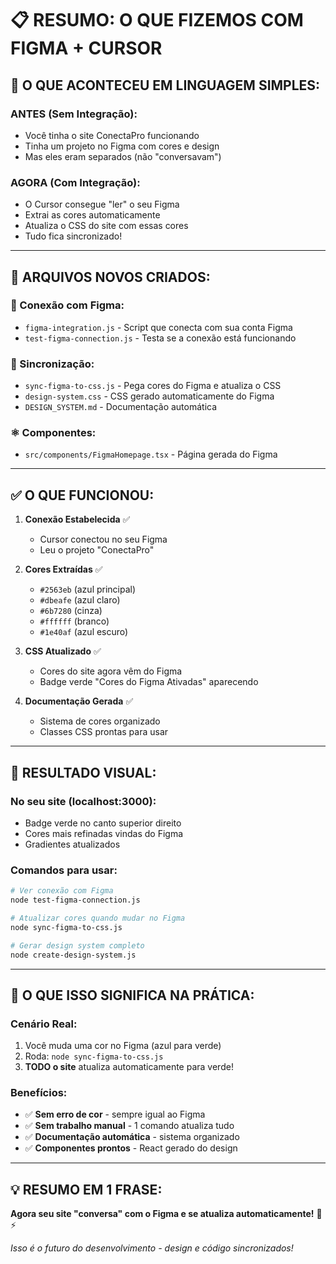# 📋 RESUMO: O QUE FIZEMOS COM FIGMA + CURSOR

## 🎯 **O QUE ACONTECEU EM LINGUAGEM SIMPLES:**

### **ANTES (Sem Integração):**
- Você tinha o site ConectaPro funcionando
- Tinha um projeto no Figma com cores e design
- Mas eles eram separados (não "conversavam")

### **AGORA (Com Integração):**
- O Cursor consegue "ler" o seu Figma
- Extrai as cores automaticamente 
- Atualiza o CSS do site com essas cores
- Tudo fica sincronizado!

---

## 📁 **ARQUIVOS NOVOS CRIADOS:**

### **🔌 Conexão com Figma:**
- `figma-integration.js` - Script que conecta com sua conta Figma
- `test-figma-connection.js` - Testa se a conexão está funcionando

### **🔄 Sincronização:**
- `sync-figma-to-css.js` - Pega cores do Figma e atualiza o CSS
- `design-system.css` - CSS gerado automaticamente do Figma
- `DESIGN_SYSTEM.md` - Documentação automática

### **⚛️ Componentes:**
- `src/components/FigmaHomepage.tsx` - Página gerada do Figma

---

## ✅ **O QUE FUNCIONOU:**

1. **Conexão Estabelecida** ✅
   - Cursor conectou no seu Figma
   - Leu o projeto "ConectaPro"

2. **Cores Extraídas** ✅
   - `#2563eb` (azul principal)
   - `#dbeafe` (azul claro)  
   - `#6b7280` (cinza)
   - `#ffffff` (branco)
   - `#1e40af` (azul escuro)

3. **CSS Atualizado** ✅
   - Cores do site agora vêm do Figma
   - Badge verde "Cores do Figma Ativadas" aparecendo

4. **Documentação Gerada** ✅
   - Sistema de cores organizado
   - Classes CSS prontas para usar

---

## 🎨 **RESULTADO VISUAL:**

### **No seu site (localhost:3000):**
- Badge verde no canto superior direito
- Cores mais refinadas vindas do Figma
- Gradientes atualizados

### **Comandos para usar:**
```bash
# Ver conexão com Figma
node test-figma-connection.js

# Atualizar cores quando mudar no Figma  
node sync-figma-to-css.js

# Gerar design system completo
node create-design-system.js
```

---

## 🚀 **O QUE ISSO SIGNIFICA NA PRÁTICA:**

### **Cenário Real:**
1. Você muda uma cor no Figma (azul para verde)
2. Roda: `node sync-figma-to-css.js`  
3. **TODO o site** atualiza automaticamente para verde!

### **Benefícios:**
- ✅ **Sem erro de cor** - sempre igual ao Figma
- ✅ **Sem trabalho manual** - 1 comando atualiza tudo
- ✅ **Documentação automática** - sistema organizado
- ✅ **Componentes prontos** - React gerado do design

---

## 💡 **RESUMO EM 1 FRASE:**
**Agora seu site "conversa" com o Figma e se atualiza automaticamente!** 🎨⚡

*Isso é o futuro do desenvolvimento - design e código sincronizados!* 